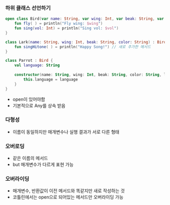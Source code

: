 ### 하위 클래스 선언하기

```kotlin
open class Bird(var name: String, var wing: Int, var beak: String, var color: String) {
	fun fly( ) = println("Fly wing: $wing")
	fun sing(vol: Int) = println("Sing vol: $vol") 
}

class Lark(name: String, wing: Int, beak: String, color: String) : Bird(name, wing, beak, color) {
	fun singHitone( ) = println("Happy Song!") // 새로 추가한 메서드 
}

class Parrot : Bird {
	val language: String
	
	constructor(name: String, wing: Int, beak: String, color: String, language: String) : super(name, wing, beak, color) {
		this.language = language	
	}
}
```

- open이 있어야함
- 기본적으로 Any를 상속 받음

### 다형성

- 이름이 동일하지만 매개변수나 실행 결과가 서로 다른 형태

### 오버로딩

- 같은 이름의 메서드
- but  매개변수가 다르게 표현 가능

### 오버라이딩

- 매개변수, 반환값이 이전 메서드와 똑같지만 새로 작성하는 것
- 코틀린에서는 open으로 되어있는 메서드만 오버라이딩 가능

```kotlin

```